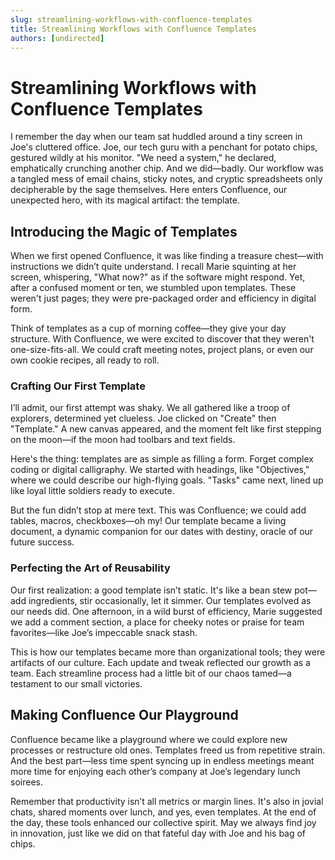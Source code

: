 ```yaml
---
slug: streamlining-workflows-with-confluence-templates
title: Streamlining Workflows with Confluence Templates
authors: [undirected]
---
```


# Streamlining Workflows with Confluence Templates

I remember the day when our team sat huddled around a tiny screen in Joe's cluttered office. Joe, our tech guru with a penchant for potato chips, gestured wildly at his monitor. "We need a system," he declared, emphatically crunching another chip. And we did—badly. Our workflow was a tangled mess of email chains, sticky notes, and cryptic spreadsheets only decipherable by the sage themselves. Here enters Confluence, our unexpected hero, with its magical artifact: the template.

## Introducing the Magic of Templates

When we first opened Confluence, it was like finding a treasure chest—with instructions we didn’t quite understand. I recall Marie squinting at her screen, whispering, "What now?" as if the software might respond. Yet, after a confused moment or ten, we stumbled upon templates. These weren't just pages; they were pre-packaged order and efficiency in digital form.

Think of templates as a cup of morning coffee—they give your day structure. With Confluence, we were excited to discover that they weren't one-size-fits-all. We could craft meeting notes, project plans, or even our own cookie recipes, all ready to roll.

### Crafting Our First Template

I’ll admit, our first attempt was shaky. We all gathered like a troop of explorers, determined yet clueless. Joe clicked on "Create" then "Template." A new canvas appeared, and the moment felt like first stepping on the moon—if the moon had toolbars and text fields.

Here's the thing: templates are as simple as filling a form. Forget complex coding or digital calligraphy. We started with headings, like "Objectives," where we could describe our high-flying goals. "Tasks" came next, lined up like loyal little soldiers ready to execute.

But the fun didn’t stop at mere text. This was Confluence; we could add tables, macros, checkboxes—oh my! Our template became a living document, a dynamic companion for our dates with destiny, oracle of our future success.

### Perfecting the Art of Reusability

Our first realization: a good template isn’t static. It's like a bean stew pot—add ingredients, stir occasionally, let it simmer. Our templates evolved as our needs did. One afternoon, in a wild burst of efficiency, Marie suggested we add a comment section, a place for cheeky notes or praise for team favorites—like Joe’s impeccable snack stash.

This is how our templates became more than organizational tools; they were artifacts of our culture. Each update and tweak reflected our growth as a team. Each streamline process had a little bit of our chaos tamed—a testament to our small victories.

## Making Confluence Our Playground

Confluence became like a playground where we could explore new processes or restructure old ones. Templates freed us from repetitive strain. And the best part—less time spent syncing up in endless meetings meant more time for enjoying each other’s company at Joe’s legendary lunch soirees.

Remember that productivity isn’t all metrics or margin lines. It's also in jovial chats, shared moments over lunch, and yes, even templates. At the end of the day, these tools enhanced our collective spirit. May we always find joy in innovation, just like we did on that fateful day with Joe and his bag of chips.